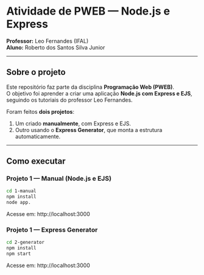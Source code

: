 # Atividade de PWEB — Node.js e Express
**Professor:** Leo Fernandes (IFAL)  
**Aluno:** Roberto dos Santos Silva Junior  

---

## Sobre o projeto

Este repositório faz parte da disciplina **Programação Web (PWEB)**.  
O objetivo foi aprender a criar uma aplicação **Node.js com Express e EJS**, seguindo os tutoriais do professor Leo Fernandes.

Foram feitos **dois projetos**:
1. Um criado **manualmente**, com Express e EJS.
2. Outro usando o **Express Generator**, que monta a estrutura automaticamente.

---

## Como executar

### Projeto 1 — Manual (Node.js e EJS)
```bash
cd 1-manual
npm install
node app.
```
Acesse em: http://localhost:3000

### Projeto 1 — Express Generator
```bash
cd 2-generator
npm install
npm start
```
Acesse em: http://localhost:3000
